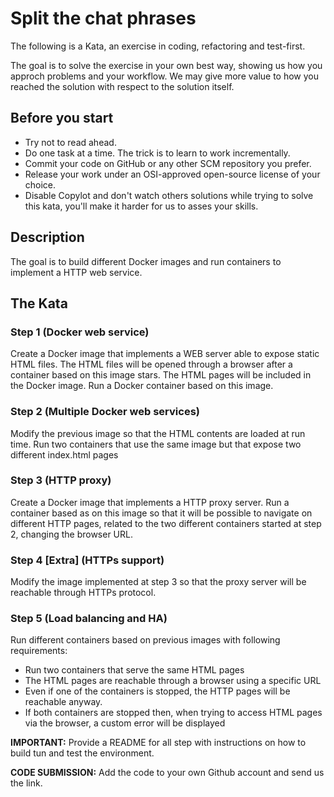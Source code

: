 # Split the chat phrases
The following is a Kata, an exercise in coding, refactoring and test-first.

The goal is to solve the exercise in your own best way, showing us how you approch problems and your workflow. We may give more value to how you reached the solution with respect to the solution itself.

## Before you start
* Try not to read ahead.
* Do one task at a time. The trick is to learn to work incrementally.
* Commit your code on GitHub or any other SCM repository you prefer.
* Release your work under an OSI-approved open-source license of your choice.
* Disable Copylot and don't watch others solutions while trying to solve this kata, you'll make it harder for us to asses your skills.

## Description

The goal is to build different Docker images and run containers to implement a HTTP web service.

## The Kata

### Step 1 (Docker web service)
Create a Docker image that implements a WEB server able to expose static HTML files. The HTML files will be opened through a browser after a container based on this image stars. The HTML pages will be included in the Docker image.
Run a Docker container based on this image.


### Step 2 (Multiple Docker web services)
Modify the previous image so that the HTML contents are loaded at run time. Run two containers that use the same image but that expose two different index.html pages


### Step 3 (HTTP proxy)
Create a Docker image that implements a HTTP proxy server. Run a container based as on this image so that it will be possible to navigate on different HTTP pages, related to the two different containers started at step 2, changing the browser URL.

### Step 4 [Extra] (HTTPs support)
Modify the image implemented at step 3 so that the proxy server will be reachable through HTTPs protocol.


### Step 5 (Load balancing and HA)
Run different containers based on previous images with following requirements:
 * Run two containers that serve the same HTML pages
 * The HTML pages are reachable through a browser using a specific URL
 * Even if one of the containers is stopped, the HTTP pages will be reachable anyway.
 * If both containers are stopped then, when trying to access HTML pages via the browser, a custom error will be displayed


**IMPORTANT:** Provide a README for all step with instructions on how to build tun and test the environment.

**CODE SUBMISSION:** Add the code to your own Github account and send us the link.
